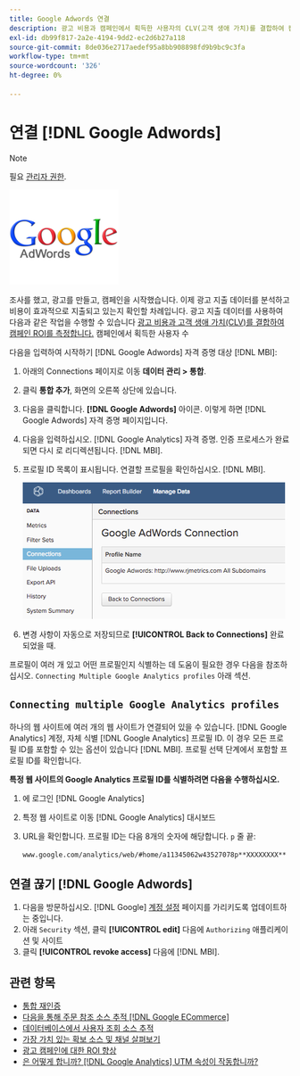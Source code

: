 ```yaml
---
title: Google Adwords 연결
description: 광고 비용과 캠페인에서 획득한 사용자의 CLV(고객 생애 가치)를 결합하여 캠페인 ROI를 측정하는 방법을 알아봅니다.
exl-id: db99f817-2a2e-4194-9dd2-ec2d6b27a118
source-git-commit: 8de036e2717aedef95a8bb908898fd9b9bc9c3fa
workflow-type: tm+mt
source-wordcount: '326'
ht-degree: 0%

---
```


# 연결 [!DNL Google Adwords]

>[!NOTE]
>
>필요 [관리자 권한](../../../administrator/user-management/user-management.md).

![](../../../assets/Google_Adwords_logo.png)

조사를 했고, 광고를 만들고, 캠페인을 시작했습니다. 이제 광고 지출 데이터를 분석하고 비용이 효과적으로 지출되고 있는지 확인할 차례입니다. 광고 지출 데이터를 사용하여 다음과 같은 작업을 수행할 수 있습니다 [광고 비용과 고객 생애 가치(CLV)를 결합하여 캠페인 ROI를 측정합니다.](../../analysis/roi-ad-camp.md) 캠페인에서 획득한 사용자 수

다음을 입력하여 시작하기 [!DNL Google Adwords] 자격 증명 대상 [!DNL MBI]:

1. 아래의 Connections 페이지로 이동 **데이터 관리 > 통합**.
1. 클릭 **통합 추가**, 화면의 오른쪽 상단에 있습니다.
1. 다음을 클릭합니다. **[!DNL Google Adwords]** 아이콘. 이렇게 하면 [!DNL Google Adwords] 자격 증명 페이지입니다.
1. 다음을 입력하십시오. [!DNL Google Analytics] 자격 증명. 인증 프로세스가 완료되면 다시 로 리디렉션됩니다. [!DNL MBI].
1. 프로필 ID 목록이 표시됩니다. 연결할 프로필을 확인하십시오. [!DNL MBI].

   ![](../../../assets/cnnct-profile.png)

1. 변경 사항이 자동으로 저장되므로 **[!UICONTROL Back to Connections]** 완료되었을 때.

프로필이 여러 개 있고 어떤 프로필인지 식별하는 데 도움이 필요한 경우 다음을 참조하십시오. `Connecting Multiple Google Analytics profiles` 아래 섹션.

## `Connecting multiple Google Analytics profiles`

하나의 웹 사이트에 여러 개의 웹 사이트가 연결되어 있을 수 있습니다. [!DNL Google Analytics] 계정, 자체 식별 [!DNL Google Analytics] 프로필 ID. 이 경우 모든 프로필 ID를 포함할 수 있는 옵션이 있습니다 [!DNL MBI]. 프로필 선택 단계에서 포함할 프로필 ID를 확인합니다.

**특정 웹 사이트의 Google Analytics 프로필 ID를 식별하려면 다음을 수행하십시오.**

1. 에 로그인 [!DNL Google Analytics]
1. 특정 웹 사이트로 이동 [!DNL Google Analytics] 대시보드
1. URL을 확인합니다. 프로필 ID는 다음 8개의 숫자에 해당합니다. `p` 줄 끝:

   `www.google.com/analytics/web/#home/a11345062w43527078p**XXXXXXXX**`

## 연결 끊기 [!DNL Google Adwords]

1. 다음을 방문하십시오. [!DNL Google] [계정 설정](https://www.google.com/account/about/?hl=en) 페이지를 가리키도록 업데이트하는 중입니다.
1. 아래 `Security` 섹션, 클릭 **[!UICONTROL edit]** 다음에 `Authorizing` 애플리케이션 및 사이트
1. 클릭 **[!UICONTROL revoke access]** 다음에 [!DNL MBI].

## 관련 항목

* [통합 재인증](https://experienceleague.adobe.com/docs/commerce-knowledge-base/kb/how-to/mbi-reauthenticating-integrations.html?lang=en)
* [다음을 통해 주문 참조 소스 추적 [!DNL Google ECommerce]](../integrations/google-ecommerce.md)
* [데이터베이스에서 사용자 조회 소스 추적](../../analysis/google-track-user-acq.md)
* [가장 가치 있는 확보 소스 및 채널 살펴보기](../../analysis/most-value-source-channel.md)
* [광고 캠페인에 대한 ROI 향상](../../analysis/roi-ad-camp.md)
* [은 어떻게 합니까? [!DNL Google Analytics] UTM 속성이 작동합니까?](../../analysis/utm-attributes.md)
